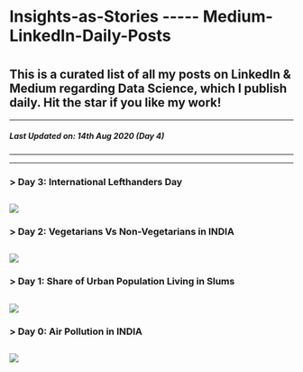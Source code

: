 # Insights-as-Stories ----- Medium-LinkedIn-Daily-Posts

# 
This is a curated list of all my posts on LinkedIn & Medium regarding Data Science, which I publish daily. Hit the star if you like my work!
--------------
--------------
##### Last Updated on: 14th Aug 2020 (Day 4)
--------------
--------------
### > Day 3: International Lefthanders Day
[<img target="_blank" 
src="https://img.icons8.com/bubbles/100/000000/linkedin.png">](https://www.linkedin.com/posts/jayaraghavendra_insightsasastories-here-storytelling-activity-6699732825203183616-LVxN)
-------
### > Day 2: Vegetarians Vs Non-Vegetarians in INDIA
[<img target="_blank" 
src="https://img.icons8.com/bubbles/100/000000/linkedin.png">](https://www.linkedin.com/posts/jayaraghavendra_insightsasastories-kaggle-datascience-activity-6698757914405994496-SvuA)
-------
### > Day 1: Share of Urban Population Living in Slums
[<img target="_blank" 
src="https://img.icons8.com/bubbles/100/000000/linkedin.png">](https://www.linkedin.com/posts/jayaraghavendra_insightsasastories-comicgenfriday-comicgen-activity-6696447617964027904-HbSa)
-------
### > Day 0: Air Pollution in INDIA
[<img target="_blank" 
src="https://img.icons8.com/bubbles/100/000000/linkedin.png">](https://www.linkedin.com/posts/jayaraghavendra_datastory-datascientist-dataviz-activity-6606398178264739840-FU7g) 
-------


